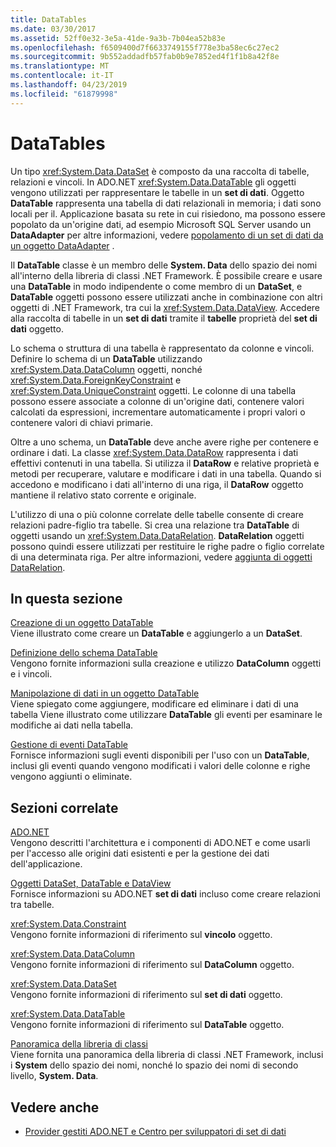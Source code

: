 ```yaml
---
title: DataTables
ms.date: 03/30/2017
ms.assetid: 52ff0e32-3e5a-41de-9a3b-7b04ea52b83e
ms.openlocfilehash: f6509400d7f6633749155f778e3ba58ec6c27ec2
ms.sourcegitcommit: 9b552addadfb57fab0b9e7852ed4f1f1b8a42f8e
ms.translationtype: MT
ms.contentlocale: it-IT
ms.lasthandoff: 04/23/2019
ms.locfileid: "61879998"
---
```

# <a name="datatables"></a>DataTables
Un tipo <xref:System.Data.DataSet> è composto da una raccolta di tabelle, relazioni e vincoli. In ADO.NET <xref:System.Data.DataTable> gli oggetti vengono utilizzati per rappresentare le tabelle in un **set di dati**. Oggetto **DataTable** rappresenta una tabella di dati relazionali in memoria; i dati sono locali per il. Applicazione basata su rete in cui risiedono, ma possono essere popolato da un'origine dati, ad esempio Microsoft SQL Server usando un **DataAdapter** per altre informazioni, vedere [popolamento di un set di dati da un oggetto DataAdapter](../../../../../docs/framework/data/adonet/populating-a-dataset-from-a-dataadapter.md) .  
  
 Il **DataTable** classe è un membro delle **System. Data** dello spazio dei nomi all'interno della libreria di classi .NET Framework. È possibile creare e usare una **DataTable** in modo indipendente o come membro di un **DataSet**, e **DataTable** oggetti possono essere utilizzati anche in combinazione con altri oggetti di .NET Framework, tra cui la <xref:System.Data.DataView>. Accedere alla raccolta di tabelle in un **set di dati** tramite il **tabelle** proprietà del **set di dati** oggetto.  
  
 Lo schema o struttura di una tabella è rappresentato da colonne e vincoli. Definire lo schema di un **DataTable** utilizzando <xref:System.Data.DataColumn> oggetti, nonché <xref:System.Data.ForeignKeyConstraint> e <xref:System.Data.UniqueConstraint> oggetti. Le colonne di una tabella possono essere associate a colonne di un'origine dati, contenere valori calcolati da espressioni, incrementare automaticamente i propri valori o contenere valori di chiavi primarie.  
  
 Oltre a uno schema, un **DataTable** deve anche avere righe per contenere e ordinare i dati. La classe <xref:System.Data.DataRow> rappresenta i dati effettivi contenuti in una tabella. Si utilizza il **DataRow** e relative proprietà e metodi per recuperare, valutare e modificare i dati in una tabella. Quando si accedono e modificano i dati all'interno di una riga, il **DataRow** oggetto mantiene il relativo stato corrente e originale.  
  
 L'utilizzo di una o più colonne correlate delle tabelle consente di creare relazioni padre-figlio tra tabelle. Si crea una relazione tra **DataTable** di oggetti usando un <xref:System.Data.DataRelation>. **DataRelation** oggetti possono quindi essere utilizzati per restituire le righe padre o figlio correlate di una determinata riga. Per altre informazioni, vedere [aggiunta di oggetti DataRelation](../../../../../docs/framework/data/adonet/dataset-datatable-dataview/adding-datarelations.md).  
  
## <a name="in-this-section"></a>In questa sezione  
 [Creazione di un oggetto DataTable](../../../../../docs/framework/data/adonet/dataset-datatable-dataview/creating-a-datatable.md)  
 Viene illustrato come creare un **DataTable** e aggiungerlo a un **DataSet**.  
  
 [Definizione dello schema DataTable](../../../../../docs/framework/data/adonet/dataset-datatable-dataview/datatable-schema-definition.md)  
 Vengono fornite informazioni sulla creazione e utilizzo **DataColumn** oggetti e i vincoli.  
  
 [Manipolazione di dati in un oggetto DataTable](../../../../../docs/framework/data/adonet/dataset-datatable-dataview/manipulating-data-in-a-datatable.md)  
 Viene spiegato come aggiungere, modificare ed eliminare i dati di una tabella Viene illustrato come utilizzare **DataTable** gli eventi per esaminare le modifiche ai dati nella tabella.  
  
 [Gestione di eventi DataTable](../../../../../docs/framework/data/adonet/dataset-datatable-dataview/handling-datatable-events.md)  
 Fornisce informazioni sugli eventi disponibili per l'uso con un **DataTable**, inclusi gli eventi quando vengono modificati i valori delle colonne e righe vengono aggiunti o eliminate.  
  
## <a name="related-sections"></a>Sezioni correlate  
 [ADO.NET](../../../../../docs/framework/data/adonet/index.md)  
 Vengono descritti l'architettura e i componenti di ADO.NET e come usarli per l'accesso alle origini dati esistenti e per la gestione dei dati dell'applicazione.  
  
 [Oggetti DataSet, DataTable e DataView](../../../../../docs/framework/data/adonet/dataset-datatable-dataview/index.md)  
 Fornisce informazioni su ADO.NET **set di dati** incluso come creare relazioni tra tabelle.  
  
 <xref:System.Data.Constraint>  
 Vengono fornite informazioni di riferimento sul **vincolo** oggetto.  
  
 <xref:System.Data.DataColumn>  
 Vengono fornite informazioni di riferimento sul **DataColumn** oggetto.  
  
 <xref:System.Data.DataSet>  
 Vengono fornite informazioni di riferimento sul **set di dati** oggetto.  
  
 <xref:System.Data.DataTable>  
 Vengono fornite informazioni di riferimento sul **DataTable** oggetto.  
  
 [Panoramica della libreria di classi](../../../../../docs/standard/class-library-overview.md)  
 Viene fornita una panoramica della libreria di classi .NET Framework, inclusi i **System** dello spazio dei nomi, nonché lo spazio dei nomi di secondo livello, **System. Data**.  
  
## <a name="see-also"></a>Vedere anche

- [Provider gestiti ADO.NET e Centro per sviluppatori di set di dati](https://go.microsoft.com/fwlink/?LinkId=217917)
